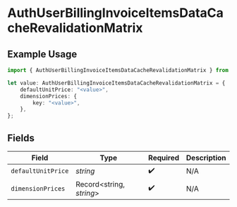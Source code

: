 # AuthUserBillingInvoiceItemsDataCacheRevalidationMatrix

## Example Usage

```typescript
import { AuthUserBillingInvoiceItemsDataCacheRevalidationMatrix } from "@simplesagar/vercel/models/authuser.js";

let value: AuthUserBillingInvoiceItemsDataCacheRevalidationMatrix = {
    defaultUnitPrice: "<value>",
    dimensionPrices: {
        key: "<value>",
    },
};
```

## Fields

| Field                    | Type                     | Required                 | Description              |
| ------------------------ | ------------------------ | ------------------------ | ------------------------ |
| `defaultUnitPrice`       | *string*                 | :heavy_check_mark:       | N/A                      |
| `dimensionPrices`        | Record<string, *string*> | :heavy_check_mark:       | N/A                      |